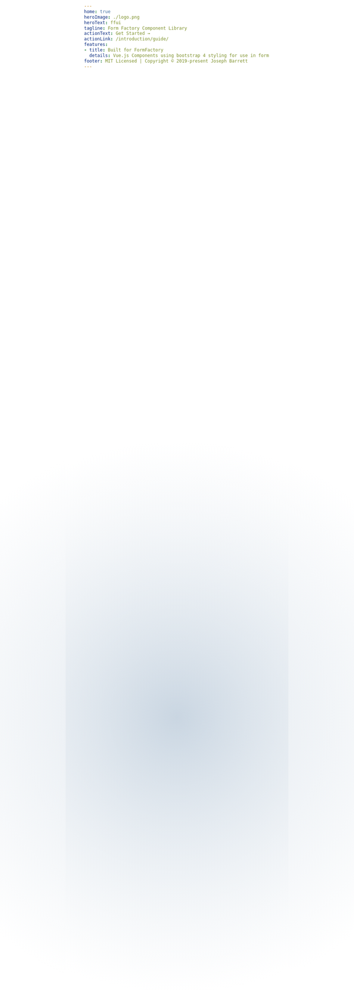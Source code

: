 ```yaml
---
home: true
heroImage: ./logo.png
heroText: ffui
tagline: Form Factory Component Library
actionText: Get Started →
actionLink: /introduction/guide/
features:
- title: Built for FormFactory
  details: Vue.js Components using bootstrap 4 styling for use in form factory projects.
footer: MIT Licensed | Copyright © 2019-present Joseph Barrett
---
```


<style>
	html,body{
		background: rgb(255,255,255);
  	background: radial-gradient(circle, rgba(106, 140, 173, 0.20) 0%, rgb(255, 255, 255) 37%, rgb(255, 255, 255) 100%);
	}
</style>